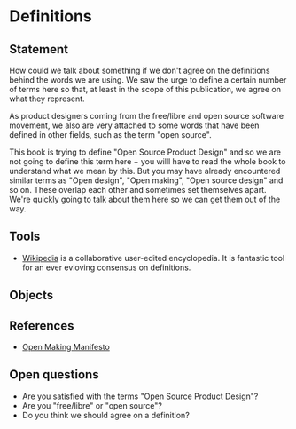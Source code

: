 Definitions
========

Statement
---------------

How could we talk about something if we don't agree on the definitions behind the words we are using. We saw the urge to define a certain number of terms here so that, at least in the scope of this publication, we agree on what they represent. 

As product designers coming from the free/libre and open source software movement, we also are very attached to some words that have been defined in other fields, such as the term "open source".

This book is trying to define "Open Source Product Design" and so we are not going to define this term here − you willl have to read the whole book to understand what we mean by this. But you may have already encountered similar terms as "Open design", "Open making", "Open source design" and so on. These overlap each other and sometimes set themselves apart. We're quickly going to talk about them here so we can get them out of the way.


Tools
-------
- [Wikipedia](http://wikipedia ) is a collaborative user-edited encyclopedia. It is fantastic tool for an ever evloving consensus on definitions.

Objects
-----------

References
----------------

- [Open Making Manifesto](https://openmaking.is/ )

Open questions
----------------------
 - Are you satisfied with the terms "Open Source Product Design"?
 - Are you "free/libre" or "open source"?
 - Do you think we should agree on a definition?


